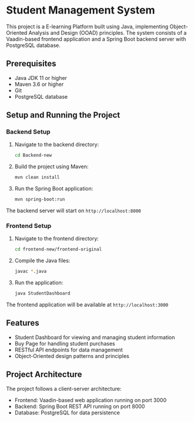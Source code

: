# Student Management System

This project is a E-learning Platform built using Java, implementing Object-Oriented Analysis and Design (OOAD) principles. The system consists of a Vaadin-based frontend application and a Spring Boot backend server with PostgreSQL database.

## Prerequisites

- Java JDK 11 or higher
- Maven 3.6 or higher
- Git
- PostgreSQL database

## Setup and Running the Project

### Backend Setup

1. Navigate to the backend directory:
   ```bash
   cd Backend-new
   ```

2. Build the project using Maven:
   ```bash
   mvn clean install
   ```

3. Run the Spring Boot application:
   ```bash
   mvn spring-boot:run
   ```

The backend server will start on `http://localhost:8000`

### Frontend Setup

1. Navigate to the frontend directory:
   ```bash
   cd frontend-new/frontend-original
   ```

2. Compile the Java files:
   ```bash
   javac *.java
   ```

3. Run the application:
   ```bash
   java StudentDashboard
   ```

The frontend application will be available at `http://localhost:3000`

## Features

- Student Dashboard for viewing and managing student information
- Buy Page for handling student purchases
- RESTful API endpoints for data management
- Object-Oriented design patterns and principles

## Project Architecture

The project follows a client-server architecture:
- Frontend: Vaadin-based web application running on port 3000
- Backend: Spring Boot REST API running on port 8000
- Database: PostgreSQL for data persistence

